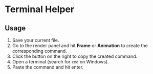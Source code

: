 # Terminal Helper

## Usage

1. Save your current file.
2. Go to the render panel and hit **Frame** or **Animation** to create the corresponding command.
3. Click the button on the right to copy the created command.
4. Open a terminal (search for `cmd` on Windows).
5. Paste the command and hit enter.
